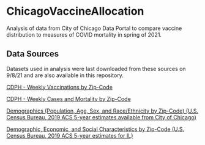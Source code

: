 # ChicagoVaccineAllocation

Analysis of data from City of Chicago Data Portal to compare vaccine distribution to measures of COVID mortality in spring of 2021.

## Data Sources

Datasets used in analysis were last downloaded from these sources on 9/8/21 and are also available in this repository.

[CDPH - Weekly Vaccinations by Zip-Code](https://data.cityofchicago.org/Health-Human-Services/COVID-19-Vaccinations-by-ZIP-Code/553k-3xzc) 

[CDPH - Weekly Cases and Mortality by Zip-Code](https://data.cityofchicago.org/Health-Human-Services/COVID-19-Cases-Tests-and-Deaths-by-ZIP-Code/yhhz-zm2v)

[Demographics (Population, Age, Sex, and Race/Ethnicity by Zip-Code) (U.S. Census Bureau, 2019 ACS 5-year estimates available from City of Chicago)](https://data.cityofchicago.org/Health-Human-Services/Chicago-Population-Counts/85cm-7uqa)

[Demographic, Economic, and Social Characteristics by Zip-Code (U.S. Census Bureau, 2019 ACS 5-year estimates for IL)](https://www.census.gov/acs/www/data/data-tables-and-tools/data-profiles/)
